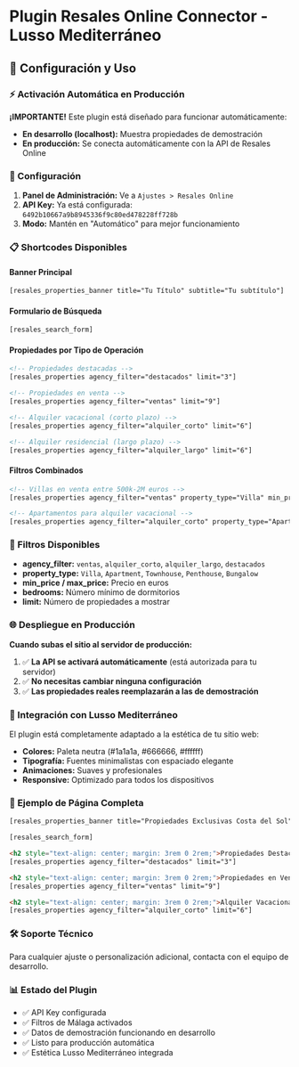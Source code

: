 # Plugin Resales Online Connector - Lusso Mediterráneo

## 🚀 Configuración y Uso

### ⚡ Activación Automática en Producción

**¡IMPORTANTE!** Este plugin está diseñado para funcionar automáticamente:

- **En desarrollo (localhost):** Muestra propiedades de demostración
- **En producción:** Se conecta automáticamente con la API de Resales Online

### 🔧 Configuración

1. **Panel de Administración:** Ve a `Ajustes > Resales Online`
2. **API Key:** Ya está configurada: `6492b10667a9b8945336f9c80ed478228ff728b`
3. **Modo:** Mantén en "Automático" para mejor funcionamiento

### 📋 Shortcodes Disponibles

#### Banner Principal
```html
[resales_properties_banner title="Tu Título" subtitle="Tu subtítulo"]
```

#### Formulario de Búsqueda
```html
[resales_search_form]
```

#### Propiedades por Tipo de Operación
```html
<!-- Propiedades destacadas -->
[resales_properties agency_filter="destacados" limit="3"]

<!-- Propiedades en venta -->
[resales_properties agency_filter="ventas" limit="9"]

<!-- Alquiler vacacional (corto plazo) -->
[resales_properties agency_filter="alquiler_corto" limit="6"]

<!-- Alquiler residencial (largo plazo) -->
[resales_properties agency_filter="alquiler_largo" limit="6"]
```

#### Filtros Combinados
```html
<!-- Villas en venta entre 500k-2M euros -->
[resales_properties agency_filter="ventas" property_type="Villa" min_price="500000" max_price="2000000" limit="6"]

<!-- Apartamentos para alquiler vacacional -->
[resales_properties agency_filter="alquiler_corto" property_type="Apartment" limit="8"]
```

### 🎯 Filtros Disponibles

- **agency_filter:** `ventas`, `alquiler_corto`, `alquiler_largo`, `destacados`
- **property_type:** `Villa`, `Apartment`, `Townhouse`, `Penthouse`, `Bungalow`
- **min_price / max_price:** Precio en euros
- **bedrooms:** Número mínimo de dormitorios
- **limit:** Número de propiedades a mostrar

### 🌐 Despliegue en Producción

**Cuando subas el sitio al servidor de producción:**

1. ✅ **La API se activará automáticamente** (está autorizada para tu servidor)
2. ✅ **No necesitas cambiar ninguna configuración**
3. ✅ **Las propiedades reales reemplazarán a las de demostración**

### 🎨 Integración con Lusso Mediterráneo

El plugin está completamente adaptado a la estética de tu sitio web:

- **Colores:** Paleta neutra (#1a1a1a, #666666, #ffffff)
- **Tipografía:** Fuentes minimalistas con espaciado elegante
- **Animaciones:** Suaves y profesionales
- **Responsive:** Optimizado para todos los dispositivos

### 📱 Ejemplo de Página Completa

```html
[resales_properties_banner title="Propiedades Exclusivas Costa del Sol" subtitle="Descubre las mejores oportunidades inmobiliarias en Málaga"]

[resales_search_form]

<h2 style="text-align: center; margin: 3rem 0 2rem;">Propiedades Destacadas</h2>
[resales_properties agency_filter="destacados" limit="3"]

<h2 style="text-align: center; margin: 3rem 0 2rem;">Propiedades en Venta</h2>
[resales_properties agency_filter="ventas" limit="9"]

<h2 style="text-align: center; margin: 3rem 0 2rem;">Alquiler Vacacional</h2>
[resales_properties agency_filter="alquiler_corto" limit="6"]
```

### 🛠️ Soporte Técnico

Para cualquier ajuste o personalización adicional, contacta con el equipo de desarrollo.

### 📊 Estado del Plugin

- ✅ API Key configurada
- ✅ Filtros de Málaga activados
- ✅ Datos de demostración funcionando en desarrollo
- ✅ Listo para producción automática
- ✅ Estética Lusso Mediterráneo integrada
